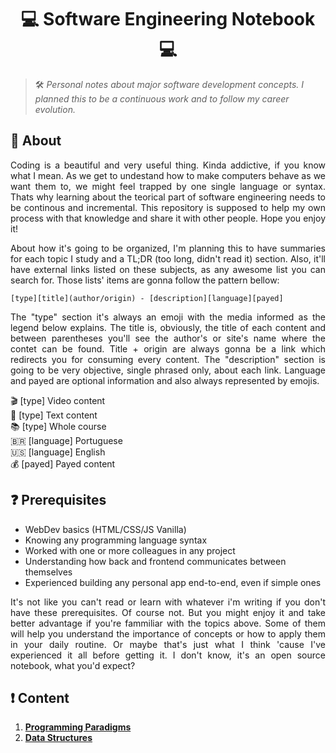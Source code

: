 # <h1 align="center"> 💻 Software Engineering Notebook 💻 </h1>

> 🛠️ _Personal notes about major software development concepts. I planned this to be a continuous work and to follow my career evolution._

## :pushpin: About

<p align="justify">
Coding is a beautiful and very useful thing. Kinda addictive, if you know what I mean. As we get to undestand how to make computers behave as we want them to, we might feel trapped by one single language or syntax. Thats why learning about the teorical part of software engineering needs to be continous and incremental. This repository is supposed to help my own process with that knowledge and share it with other people. Hope you enjoy it!
</p>

<p align="justify">
About how it's going to be organized, I'm planning this to have summaries for each topic I study and a TL;DR (too long, didn't read it) section. Also, it'll have external links listed on these subjects, as any awesome list you can search for. Those lists' items are gonna follow the pattern bellow:
</p>

`[type][title](author/origin) - [description][language][payed]`

<p align="justify">
The "type" section it's always an emoji with the media informed as the legend below explains. The title is, obviously, the title of each content and between parentheses you'll see the author's or site's name where the contet can be found. Title + origin are always gonna be a link which redirects you for consuming every content. The "description" section is going to be very objective, single phrased only, about each link. Language and payed are optional information and also always represented by emojis.
</p>

:clapper: [type] Video content <br>
:pencil: [type] Text content <br>
📚 [type] Whole course <br>
🇧🇷 [language] Portuguese <br>
🇺🇸 [language] English <br>
💰 [payed] Payed content <br>

## :question: Prerequisites

- WebDev basics (HTML/CSS/JS Vanilla)
- Knowing any programming language syntax
- Worked with one or more colleagues in any project
- Understanding how back and frontend communicates between themselves
- Experienced building any personal app end-to-end, even if simple ones

<p align="justify">
It's not like you can't read or learn with whatever i'm writing if you don't have these prerequisites. Of course not. But you might enjoy it and take better advantage if you're fammiliar with the topics above. Some of them will help you understand the importance of concepts or how to apply them in your daily routine. Or maybe that's just what I think 'cause I've experienced it all before getting it. I don't know, it's an open source notebook, what you'd expect?
</p>

## :exclamation: Content

1. **[Programming Paradigms](./programming_paradigms/intro.md)**
2. **[Data Structures](./data_structure/intro.md)**
